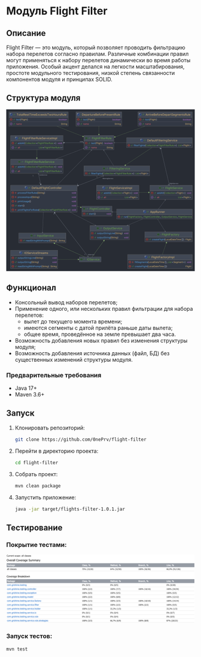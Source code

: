 # Модуль Flight Filter

## Описание
Flight Filter — это модуль, который позволяет проводить фильтрацию набора перелетов согласно правилам. Различные комбинации правил могут применяться к набору перелетов динамически во время работы приложения. Особый акцент делался на легкости масштабирования, простоте модульного тестирования, низкой степень связанности компонентов модуля и принципах SOLID.

## Структура модуля

![UML class diagram](.meta/classes.png)

## Функционал
- Консольный вывод наборов перелетов;
- Применение одного, или нескольких правил фильтрации для набора перелетов:
  - вылет до текущего момента времени;
  - имеются сегменты с датой прилёта раньше даты вылета;
  - общее время, проведённое на земле превышает два часа.
- Возможность добавления новых правил без изменения структуры модуля;
- Возможность добавления источника данных (файл, БД) без существенных изменений структуры модуля.

### Предварительные требования
- Java 17+
- Maven 3.6+

## Запуск
1. Клонировать репозиторий:
    ```sh
    git clone https://github.com/0nePrv/flight-filter
    ```
2. Перейти в директорию проекта:
    ```sh
    cd flight-filter
    ```
3. Собрать проект:
    ```sh
    mvn clean package
    ```
4. Запустить приложение:
    ```sh
    java -jar target/flights-filter-1.0.1.jar
    ```

## Тестирование
### Покрытие тестами:
![img.png](.meta/code-coverage.png)
### Запуск тестов:
```sh
mvn test
```
